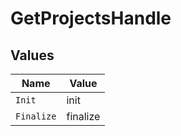 # GetProjectsHandle


## Values

| Name       | Value      |
| ---------- | ---------- |
| `Init`     | init       |
| `Finalize` | finalize   |